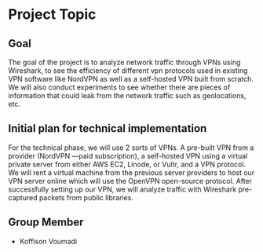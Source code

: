 # Project Topic

## Goal
The goal of the project is to analyze network traffic through VPNs using Wireshark, to see the efficiency of different vpn protocols used in existing VPN software like NordVPN as well as a self-hosted VPN built from scratch. We will also conduct experiments to see whether there are pieces of information that could leak from the network traffic such as geolocations, etc.

## Initial plan for technical implementation
For the technical phase, we will use 2 sorts of VPNs. A pre-built VPN from a provider (NordVPN —paid subscription), a self-hosted VPN using a virtual private server from either AWS EC2, Linode, or Vultr, and a VPN protocol. We will rent a virtual machine from the previous server providers to host our VPN server online which will use the OpenVPN open-source protocol. After successfully setting up our VPN, we will analyze traffic with Wireshark pre-captured packets from public libraries.

## Group Member
- Koffison Voumadi